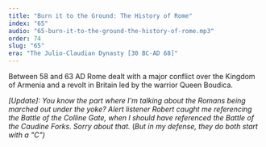 ```yaml
---
title: "Burn it to the Ground: The History of Rome"
index: "65"
audio: "65-burn-it-to-the-ground-the-history-of-rome.mp3"
order: 74
slug: "65"
era: "The Julio-Claudian Dynasty [30 BC-AD 68]"
---
```


Between 58 and 63 AD Rome dealt with a major conflict over the Kingdom of Armenia and a revolt in Britain led by the warrior Queen Boudica.

_[Update]: You know the part where I'm talking about the Romans being marched out under the yoke? Alert listener Robert caught me referencing the Battle of the Colline Gate, when I should have referenced the Battle of the Caudine Forks. Sorry about that._ (_But in my defense, they do both start with a "C")_


